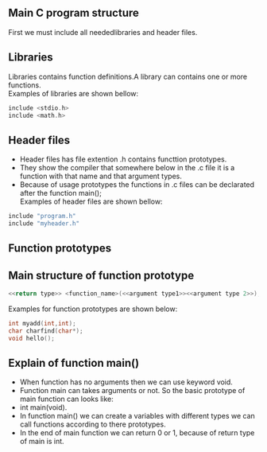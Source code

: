 ## Main C program structure
First we must include all neededlibraries and header files.  
## Libraries
Libraries contains function definitions.A library can contains one or more functions.  
Examples of libraries are shown bellow: 
```c
include <stdio.h>    
include <math.h>
``` 
## Header files
- Header files has file extention .h  contains functtion prototypes.
- They show the compiler that somewhere below in the .c file it is a function with that name and that argument types.
- Because of usage prototypes the functions in .c files can be declarated after the function main();  
Examples of header files are shown bellow: 
```c
include "program.h"  
include "myheader.h"
```
## Function prototypes
## Main structure of function prototype 
```c
<<return type>> <function_name>(<<argument type1>><<argument type 2>>);
```
 Examples for function prototypes are shown below:
 ```c
int myadd(int,int);
 char charfind(char*);
 void hello();
```
## Explain of function main()
- When function has no arguments then we can use keyword void.  
-  Function main can takes arguments or not. So the basic prototype of main function can looks like:    
- int main(void).  
- In function main() we can create a variables with different types we can call functions according to there prototypes.  
- In the end of main function we can return 0 or 1, because of return type of main is int.   
